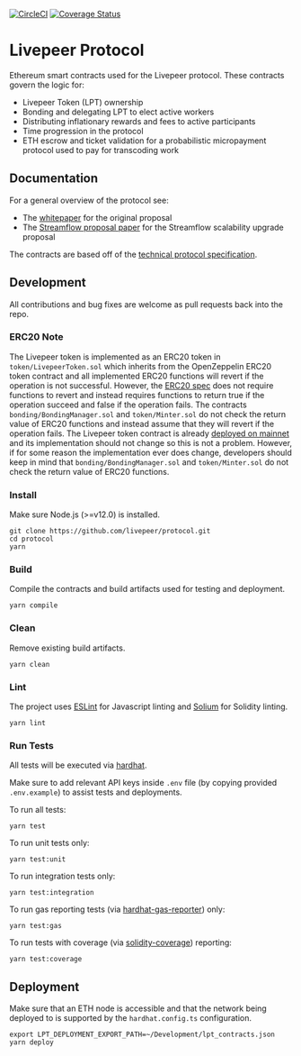 [![CircleCI](https://img.shields.io/circleci/project/github/RedSparr0w/node-csgo-parser.svg)](https://circleci.com/gh/livepeer/protocol/tree/master)
[![Coverage Status](https://coveralls.io/repos/github/livepeer/protocol/badge.svg)](https://coveralls.io/github/livepeer/protocol)

# Livepeer Protocol

Ethereum smart contracts used for the Livepeer protocol. These contracts govern the logic for:

-   Livepeer Token (LPT) ownership
-   Bonding and delegating LPT to elect active workers
-   Distributing inflationary rewards and fees to active participants
-   Time progression in the protocol
-   ETH escrow and ticket validation for a probabilistic micropayment protocol used to pay for transcoding work

## Documentation

For a general overview of the protocol see:

-   The [whitepaper](http://github.com/livepeer/wiki/blob/master/WHITEPAPER.md) for the original proposal
-   The [Streamflow proposal paper](https://github.com/livepeer/wiki/blob/master/STREAMFLOW.md) for the Streamflow scalability upgrade proposal

The contracts are based off of the [technical protocol specification](https://github.com/livepeer/wiki/tree/master/spec).

## Development

All contributions and bug fixes are welcome as pull requests back into the repo.

### ERC20 Note

The Livepeer token is implemented as an ERC20 token in `token/LivepeerToken.sol` which inherits from the OpenZeppelin ERC20 token contract and all implemented ERC20 functions will revert if the operation is not successful. However, the [ERC20 spec](https://github.com/ethereum/EIPs/blob/master/EIPS/eip-20.md) does not require functions to revert and instead requires functions to return true if the operation succeed and false if the operation fails. The contracts `bonding/BondingManager.sol` and `token/Minter.sol` do not check the return value of ERC20 functions and instead assume that they will revert if the operation fails. The Livepeer token contract is already [deployed on mainnet](https://github.com/livepeer/wiki/blob/master/Deployed-Contract-Addresses.md) and its implementation should not change so this is not a problem. However, if for some reason the implementation ever does change, developers should keep in mind that `bonding/BondingManager.sol` and `token/Minter.sol` do not check the return value of ERC20 functions.

### Install

Make sure Node.js (>=v12.0) is installed.

```
git clone https://github.com/livepeer/protocol.git
cd protocol
yarn
```

### Build

Compile the contracts and build artifacts used for testing and deployment.

```
yarn compile
```

### Clean

Remove existing build artifacts.

```
yarn clean
```

### Lint

The project uses [ESLint](https://github.com/eslint/eslint) for Javascript linting and [Solium](https://github.com/duaraghav8/Ethlint) for Solidity linting.

```
yarn lint
```

### Run Tests

All tests will be executed via [hardhat](https://hardhat.org/guides/waffle-testing.html).

Make sure to add relevant API keys inside `.env` file (by copying provided `.env.example`) to assist tests and deployments.

To run all tests:

```
yarn test
```

To run unit tests only:

```
yarn test:unit
```

To run integration tests only:

```
yarn test:integration
```

To run gas reporting tests (via [hardhat-gas-reporter](https://hardhat.org/plugins/hardhat-gas-reporter.html)) only:

```
yarn test:gas
```

To run tests with coverage (via [solidity-coverage](https://github.com/sc-forks/solidity-coverage)) reporting:

```
yarn test:coverage
```

## Deployment

Make sure that an ETH node is accessible and that the network being deployed to is supported by the `hardhat.config.ts` configuration.

```
export LPT_DEPLOYMENT_EXPORT_PATH=~/Development/lpt_contracts.json
yarn deploy
```
